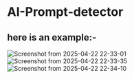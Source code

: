 # AI-Prompt-detector
## here is an example:-
![Screenshot from 2025-04-22 22-33-01](https://github.com/user-attachments/assets/46b7ab35-92c3-485c-abaf-42005927b85c)
![Screenshot from 2025-04-22 22-33-35](https://github.com/user-attachments/assets/49bc8c46-e7f1-43de-bd11-0afbe97e8f2b)
![Screenshot from 2025-04-22 22-34-10](https://github.com/user-attachments/assets/27c0388a-cf80-4529-92fd-928951541dd8)
